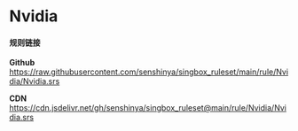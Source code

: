 # Nvidia

#### 规则链接

**Github**
https://raw.githubusercontent.com/senshinya/singbox_ruleset/main/rule/Nvidia/Nvidia.srs

**CDN**
https://cdn.jsdelivr.net/gh/senshinya/singbox_ruleset@main/rule/Nvidia/Nvidia.srs